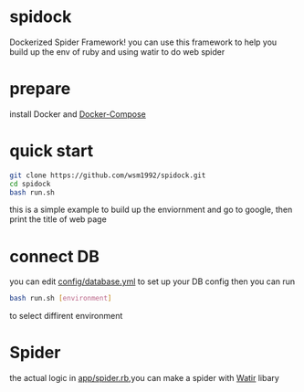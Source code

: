 # spidock
Dockerized Spider Framework!
you can use this framework to help you build up the env of ruby and using watir to do web spider

# prepare
install Docker and [Docker-Compose](https://docs.docker.com/compose/install/)

# quick start
```bash
git clone https://github.com/wsm1992/spidock.git
cd spidock
bash run.sh
```
this is a simple example to build up the enviornment and go to google, then print the title of web page

# connect DB
you can edit [config/database.yml](https://github.com/wsm1992/spidock/blob/master/config/database.yml) to set up your DB config
then you can run 
```bash
bash run.sh [environment]
```
to select diffirent environment

# Spider
the actual logic in [app/spider.rb](https://github.com/wsm1992/spidock/blob/master/app/spider.rb),you can make a spider with [Watir](https://github.com/watir/watir) libary
